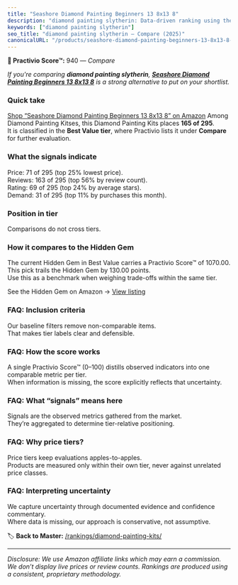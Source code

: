 ```yaml
---
title: "Seashore Diamond Painting Beginners 13 8x13 8"
description: "diamond painting slytherin: Data-driven ranking using the Practivio Score™. Positioned by quality, value, demand, findability, momentum."
keywords: ["diamond painting slytherin"]
seo_title: "diamond painting slytherin — Compare (2025)"
canonicalURL: "/products/seashore-diamond-painting-beginners-13-8x13-8-B0DZXP5D94/"
---
```


**🛒 Practivio Score™:** 940 — _Compare_


*If you're comparing **diamond painting slytherin**, **[Seashore Diamond Painting Beginners 13 8x13 8](https://www.amazon.com/dp/B0DZXP5D94?tag=practivio-20)** is a strong alternative to put on your shortlist.*
### Quick take
[Shop “Seashore Diamond Painting Beginners 13 8x13 8” on Amazon](https://www.amazon.com/dp/B0DZXP5D94?tag=practivio-20)
Among Diamond Painting Kitses, this Diamond Painting Kits places **165 of 295**.  
It is classified in the **Best Value tier**, where Practivio lists it under **Compare** for further evaluation.

### What the signals indicate
Price: 71 of 295 (top 25% lowest price).  
Reviews: 163 of 295 (top 56% by review count).  
Rating: 69 of 295 (top 24% by average stars).  
Demand: 31 of 295 (top 11% by purchases this month).

### Position in tier
Comparisons do not cross tiers.

### How it compares to the Hidden Gem
The current Hidden Gem in Best Value carries a Practivio Score™ of 1070.00.  
This pick trails the Hidden Gem by 130.00 points.  
Use this as a benchmark when weighing trade-offs within the same tier.  

See the Hidden Gem on Amazon → [View listing](https://www.amazon.com/dp/B09FF26874?tag=practivio-20)

### FAQ: Inclusion criteria
Our baseline filters remove non-comparable items.  
That makes tier labels clear and defensible.

### FAQ: How the score works
A single Practivio Score™ (0–100) distills observed indicators into one comparable metric per tier.  
When information is missing, the score explicitly reflects that uncertainty.

### FAQ: What “signals” means here
Signals are the observed metrics gathered from the market.  
They’re aggregated to determine tier-relative positioning.

### FAQ: Why price tiers?
Price tiers keep evaluations apples-to-apples.  
Products are measured only within their own tier, never against unrelated price classes.

### FAQ: Interpreting uncertainty
We capture uncertainty through documented evidence and confidence commentary.  
Where data is missing, our approach is conservative, not assumptive.

<!-- Missing template for Compare/CompareWithinPriceClass -->


🏷️ **Back to Master:** [/rankings/diamond-painting-kits/](/rankings/diamond-painting-kits/)

---
_Disclosure: We use Amazon affiliate links which may earn a commission. We don’t display live prices or review counts. Rankings are produced using a consistent, proprietary methodology._
